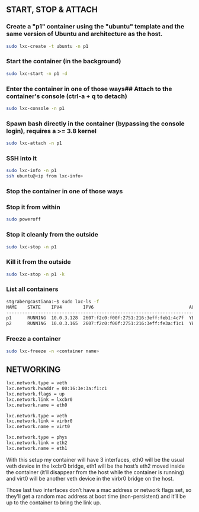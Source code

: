 ## START, STOP & ATTACH

### Create a "p1" container using the "ubuntu" template and the same version of Ubuntu and architecture as the host. 
```bash
sudo lxc-create -t ubuntu -n p1
```

### Start the container (in the background)
```bash
sudo lxc-start -n p1 -d
```

### Enter the container in one of those ways## Attach to the container's console (ctrl-a + q to detach)
```bash
sudo lxc-console -n p1
```

### Spawn bash directly in the container (bypassing the console login), requires a >= 3.8 kernel
```bash
sudo lxc-attach -n p1
```

### SSH into it
```bash
sudo lxc-info -n p1
ssh ubuntu@<ip from lxc-info>
```

### Stop the container in one of those ways
### Stop it from within
```bash
sudo poweroff
```

### Stop it cleanly from the outside
```bash
sudo lxc-stop -n p1
```

### Kill it from the outside
```bash
sudo lxc-stop -n p1 -k
```

### List all containers
```bash
stgraber@castiana:~$ sudo lxc-ls -f
NAME    STATE    IPV4        IPV6                                    AUTOSTART     
---------------------------------------------------------------------------------
p1      RUNNING  10.0.3.128  2607:f2c0:f00f:2751:216:3eff:feb1:4c7f  YES (ubuntu)
p2      RUNNING  10.0.3.165  2607:f2c0:f00f:2751:216:3eff:fe3a:f1c1  YES
```

### Freeze a container
```bash
sudo lxc-freeze -n <container name>
```

## NETWORKING
```bash
lxc.network.type = veth
lxc.network.hwaddr = 00:16:3e:3a:f1:c1
lxc.network.flags = up
lxc.network.link = lxcbr0
lxc.network.name = eth0

lxc.network.type = veth
lxc.network.link = virbr0
lxc.network.name = virt0

lxc.network.type = phys
lxc.network.link = eth2
lxc.network.name = eth1
```

With this setup my container will have 3 interfaces, eth0 will be the usual veth device in the lxcbr0 bridge, eth1 will be the host’s eth2 moved inside the container (it’ll disappear from the host while the container is running) and virt0 will be another veth device in the virbr0 bridge on the host.

Those last two interfaces don’t have a mac address or network flags set, so they’ll get a random mac address at boot time (non-persistent) and it’ll be up to the container to bring the link up.



